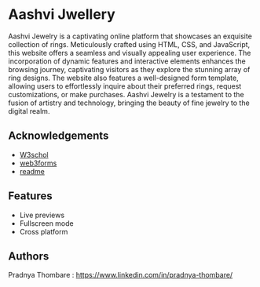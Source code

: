 
# Aashvi Jwellery

Aashvi Jewelry is a captivating online platform that showcases an exquisite collection of rings. Meticulously crafted using HTML, CSS, and JavaScript, this website offers a seamless and visually appealing user experience. The incorporation of dynamic features and interactive elements enhances the browsing journey, captivating visitors as they explore the stunning array of ring designs. The website also features a well-designed form template, allowing users to effortlessly inquire about their preferred rings, request customizations, or make purchases. Aashvi Jewelry is a testament to the fusion of artistry and technology, bringing the beauty of fine jewelry to the digital realm.


## Acknowledgements

 - [W3schol](https://www.google.com/search?q=w3schools+javascript+dom&oq=w3&aqs=chrome.1.69i57j35i39i650l2j69i60l5.4112j0j4&sourceid=chrome&ie=UTF-8)
 - [web3forms](https://web3forms.com/)
 - [readme](https://readme.so/editor)


## Features

- Live previews
- Fullscreen mode
- Cross platform


## Authors

Pradnya Thombare : https://www.linkedin.com/in/pradnya-thombare/


